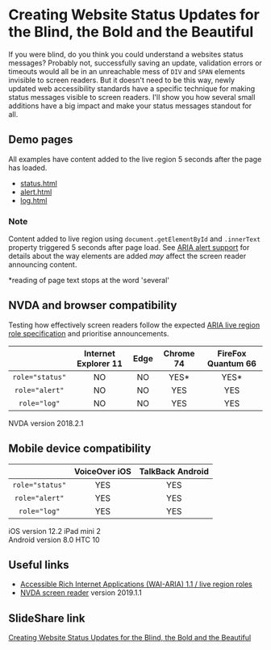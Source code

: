 # Creating Website Status Updates for the Blind, the Bold and the Beautiful #
If you were blind, do you think you could understand a websites status messages? Probably not, successfully saving an update, validation errors or timeouts would all be in an unreachable mess of `DIV` and `SPAN` elements invisible to screen readers. But it doesn't need to be this way, newly updated web accessibility standards have a specific technique for making status messages visible to screen readers. I'll show you how several small additions have a big impact and make your status messages standout for all.

## Demo pages ##
All examples have content added to the live region 5 seconds after the page has loaded.

* [status.html](https://canaxess.github.io/presentations/DDD%20By%20Night%20Melbourne/status.html)
* [alert.html](https://canaxess.github.io/presentations/DDD%20By%20Night%20Melbourne/alert.html)
* [log.html](https://canaxess.github.io/presentations/DDD%20By%20Night%20Melbourne/log.html)

### Note ###

Content added to live region using `document.getElementById` and `.innerText` property triggered 5 seconds after page load. See [ARIA alert support](https://developer.paciellogroup.com/blog/2017/04/aria-alert-support/) for details about the way elements are added _may_ affect the screen reader announcing content.<p>
*reading of page text stops at the word 'several'

## NVDA and browser compatibility ##
Testing how effectively screen readers follow the expected [ARIA live region role specification](https://www.w3.org/TR/wai-aria-1.1/#live_region_roles) and prioritise announcements.

&nbsp;        | Internet Explorer 11 | Edge | Chrome 74 | FireFox Quantum 66 
:-------------: |:-------------:| :-----:| :-----:| :-----:
`role="status"`    | NO | NO | YES* | YES* 
`role="alert"`    | NO | NO | YES | YES  
`role="log"`    | NO | NO | YES | YES 

NVDA version 2018.2.1<br>

## Mobile device compatibility ##
&nbsp;        | VoiceOver iOS |TalkBack Android
:-------------: |:-------------: |:-------------:
`role="status"`    | YES | YES
`role="alert"`    | YES | YES
`role="log"`    | YES | YES

iOS version 12.2 iPad mini 2<br>
Android version 8.0 HTC 10

## Useful links
* [Accessible Rich Internet Applications (WAI-ARIA) 1.1 / live region roles](https://www.w3.org/TR/wai-aria-1.1/#live_region_roles)
* [NVDA screen reader](https://www.nvaccess.org/download/) version 2019.1.1

## SlideShare link
[Creating Website Status Updates for the Blind, the Bold and the Beautiful](https://www.slideshare.net/RossMullen2/creating-website-status-updates-for-the-blind-the-bold-and-the-beautiful)
